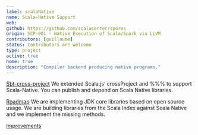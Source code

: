 ```yaml
---
label: scalaNative
name: Scala-Native Support
web:
github: https://github.com/scalacenter/spores
origin: SCP-001 - Native Execution of Scala/Spark via LLVM
contributors: [guillaume]
status: Contributors are welcome
type: project
active: true
home: true
description: "Compiler backend producing native programs."
---
```

[Sbt-cross-project](https://github.com/scala-native/sbt-crossproject)
  We extended Scala.js’ crossProject and %%% to support Scala-Native. You can publish and depend on Scala Native libraries.

  [Roadmap](https://docs.google.com/document/d/1HLpwa7Uz0mKzldBlalkTh1zI1OoEwWlrMFrqnDc6x_M/edit?ts=57d7ee43) We are implementing JDK core libraries based on open source usage. We are building libraries from the Scala Index against Scala Native and we implement the missing methods.

  [Improvements](https://github.com/scala-native/scala-native/pulls/MasseGuillaume)

